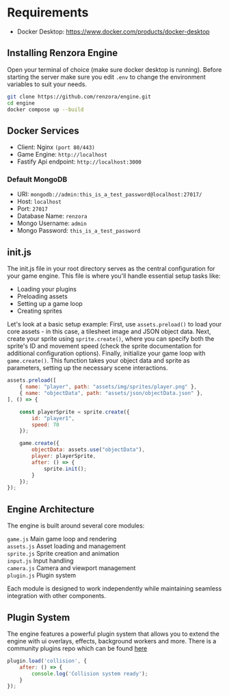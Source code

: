 # Requirements
- Docker Desktop: https://www.docker.com/products/docker-desktop

## Installing Renzora Engine

Open your terminal of choice (make sure docker desktop is running). Before starting the server make sure you edit ```.env``` to change the environment variables to suit your needs.
``` bash
git clone https://github.com/renzora/engine.git
cd engine
docker compose up --build
```

## Docker Services
- Client: Nginx ```(port 80/443)```
- Game Engine: ```http://localhost```
- Fastify Api endpoint: ```http://localhost:3000```

### Default MongoDB
- URI: ```mongodb://admin:this_is_a_test_password@localhost:27017/```
- Host: ```localhost```
- Port: ```27017```
- Database Name: ```renzora```
- Mongo Username: ```admin```
- Mongo Password: ```this_is_a_test_password```

## init.js
The init.js file in your root directory serves as the central configuration for your game engine. This file is where you'll handle essential setup tasks like:

- Loading your plugins  
- Preloading assets  
- Setting up a game loop  
- Creating sprites  

Let's look at a basic setup example:
First, use `assets.preload()` to load your core assets - in this case, a tilesheet image and JSON object data. Next, create your sprite using `sprite.create()`, where you can specify both the sprite's ID and movement speed (check the sprite documentation for additional configuration options).
Finally, initialize your game loop with `game.create()`. This function takes your object data and sprite as parameters, setting up the necessary scene interactions.
```js
assets.preload([
    { name: "player", path: "assets/img/sprites/player.png" },
    { name: "objectData", path: "assets/json/objectData.json" },
], () => {

    const playerSprite = sprite.create({
        id: "player1",
        speed: 70
    });

    game.create({
        objectData: assets.use("objectData"),
        player: playerSprite,
        after: () => {
            sprite.init();
        }
    });
});
```
## Engine Architecture
The engine is built around several core modules:

`game.js` Main game loop and rendering  
`assets.js` Asset loading and management  
`sprite.js` Sprite creation and animation  
`input.js` Input handling  
`camera.js` Camera and viewport management  
`plugin.js` Plugin system  

Each module is designed to work independently while maintaining seamless integration with other components.
## Plugin System
The engine features a powerful plugin system that allows you to extend the engine with ui overlays, effects, background workers and more. There is a community plugins repo which can be found [here](https://github.com/renzora/plugins)
```js
plugin.load('collision', {
    after: () => {
        console.log('Collision system ready');
    }
});
```